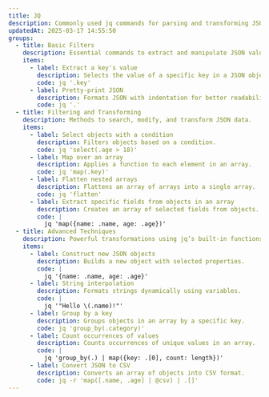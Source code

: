 ```yaml
---
title: JQ
description: Commonly used jq commands for parsing and transforming JSON data.
updatedAt: 2025-03-17 14:55:50
groups:
  - title: Basic Filters
    description: Essential commands to extract and manipulate JSON values.
    items:
      - label: Extract a key's value
        description: Selects the value of a specific key in a JSON object.
        code: jq '.key'
      - label: Pretty-print JSON
        description: Formats JSON with indentation for better readability.
        code: jq '.'
  - title: Filtering and Transforming
    description: Methods to search, modify, and transform JSON data.
    items:
      - label: Select objects with a condition
        description: Filters objects based on a condition.
        code: jq 'select(.age > 18)'
      - label: Map over an array
        description: Applies a function to each element in an array.
        code: jq 'map(.key)'
      - label: Flatten nested arrays
        description: Flattens an array of arrays into a single array.
        code: jq 'flatten'
      - label: Extract specific fields from objects in an array
        description: Creates an array of selected fields from objects.
        code: |
          jq 'map({name: .name, age: .age})'
  - title: Advanced Techniques
    description: Powerful transformations using jq’s built-in functions.
    items:
      - label: Construct new JSON objects
        description: Builds a new object with selected properties.
        code: |
          jq '{name: .name, age: .age}'
      - label: String interpolation
        description: Formats strings dynamically using variables.
        code: |
          jq '"Hello \(.name)!"'
      - label: Group by a key
        description: Groups objects in an array by a specific key.
        code: jq 'group_by(.category)'
      - label: Count occurrences of values
        description: Counts occurrences of unique values in an array.
        code: |
          jq 'group_by(.) | map({key: .[0], count: length})'
      - label: Convert JSON to CSV
        description: Converts an array of objects into CSV format.
        code: jq -r 'map([.name, .age] | @csv) | .[]'
---
```

